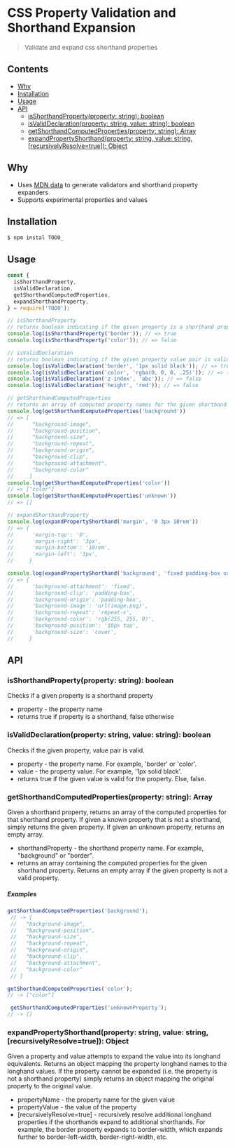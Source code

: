 # CSS Property Validation and Shorthand Expansion
> Validate and expand css shorthand properties

## Contents

<!-- START doctoc generated TOC please keep comment here to allow auto update -->
<!-- DON'T EDIT THIS SECTION, INSTEAD RE-RUN doctoc TO UPDATE -->


- [Why](#why)
- [Installation](#installation)
- [Usage](#usage)
- [API](#api)
  - [isShorthandProperty(property: string): boolean](#isshorthandpropertyproperty-string-boolean)
  - [isValidDeclaration(property: string, value: string): boolean](#isvaliddeclarationproperty-string-value-string-boolean)
  - [getShorthandComputedProperties(property: string): Array](#getshorthandcomputedpropertiesproperty-string-array)
  - [expandPropertyShorthand(property: string, value: string, [recursivelyResolve=true]): Object](#expandpropertyshorthandproperty-string-value-string-recursivelyresolvetrue-object)

<!-- END doctoc generated TOC please keep comment here to allow auto update -->


## Why

- Uses [MDN data](https://github.com/mdn/data/tree/master/css) to generate validators and shorthand property expanders
- Supports experimental properties and values

## Installation
```
$ npm instal TODO_
```

## Usage
```js
const {
  isShorthandProperty,
  isValidDeclaration,
  getShorthandComputedProperties,
  expandShorthandProperty,
} = require('TODO');

// isShorthandProperty
// returns boolean indicating if the given property is a shorthand property
console.log(isShorthandProperty('border')); // => true
console.log(isShorthandProperty('color')); // => false

// isValidDeclaration
// returns boolean indicating if the given property value pair is valid
console.log(isValidDeclaration('border', '1px solid black')); // => true
console.log(isValidDeclaration('color', 'rgba(0, 0, 0, .25)')); // => true
console.log(isValidDeclaration('z-index', 'abc')); // => false
console.log(isValidDeclaration('height', 'red')); // => false

// getShorthandComputedProperties
// returns an array of computed property names for the given shorthand
console.log(getShorthandComputedProperties('background'))
// => [
//      "background-image",
//      "background-position",
//      "background-size",
//      "background-repeat",
//      "background-origin",
//      "background-clip",
//      "background-attachment",
//      "background-color"
//     ]
console.log(getShorthandComputedProperties('color')) 
// => ["color"]
console.log(getShorthandComputedProperties('unknown'))
// => []

// expandShorthandProperty
console.log(expandPropertyShorthand('margin', '0 3px 10rem'))
// => {
//      'margin-top': '0',
//      'margin-right': '3px',
//      'margin-bottom': '10rem',
//      'margin-left': '3px',
//     }

console.log(expandPropertyShorthand('background', 'fixed padding-box url(image.png) rgb(255, 255, 0) 10px top / cover repeat-x'))
// => {
//      'background-attachment': 'fixed',
//      'background-clip': 'padding-box',
//      'background-origin': 'padding-box',
//      'background-image': 'url(image.png)',
//      'background-repeat': 'repeat-x',
//      'background-color': 'rgb(255, 255, 0)',
//      'background-position': '10px top',
//      'background-size': 'cover',
//     }
```

## API

### isShorthandProperty(property: string): boolean
Checks if a given property is a shorthand property

 * property - the property name
 * returns true if property is a shorthand, false otherwise

### isValidDeclaration(property: string, value: string): boolean
Checks if the given property, value pair is valid.

 * property - the property name. For example, 'border' or 'color'.
 * value - the property value. For example, '1px solid black'.
 * returns true if the given value is valid for the property. Else, false.

### getShorthandComputedProperties(property: string): Array
Given a shorthand property, returns an array of the computed properties for that shorthand property. If given
a known property that is not a shorthand, simply returns the given property. If given an unknown property,
returns an empty array.
 
 * shorthandProperty - the shorthand property name. For example, "background" or "border".
 * returns an array containing the computed properties for the given shorthand property. Returns an empty array if the given property is not a valid property.
 
 ##### Examples
```js
getShorthandComputedProperties('background');
 // -> [
 //   "background-image",
 //   "background-position",
 //   "background-size",
 //   "background-repeat",
 //   "background-origin",
 //   "background-clip",
 //   "background-attachment",
 //   "background-color"
 // ]
```

```js
getShorthandComputedProperties('color');
// -> ["color"]
```

```js
 getShorthandComputedProperties('unknownProperty');
// -> []
``` 

### expandPropertyShorthand(property: string, value: string, [recursivelyResolve=true]): Object

Given a property and value attempts to expand the value into its longhand equivalents. Returns an object
mapping the property longhand names to the longhand values. If the property cannot be expanded (i.e. the property
is not a shorthand property) simply returns an object mapping the original property to the original value.

 * propertyName - the property name for the given value
 * propertyValue - the value of the property
 * [recursivelyResolve=true] - recursively resolve additional longhand properties if the shorthands expand to additional shorthands. For example, the border property expands to border-width, which expands further to border-left-width, border-right-width, etc.



